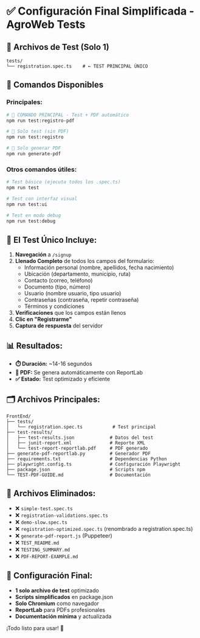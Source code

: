 # ✅ Configuración Final Simplificada - AgroWeb Tests

## 📁 **Archivos de Test (Solo 1)**

```
tests/
└── registration.spec.ts    # ← TEST PRINCIPAL ÚNICO
```

## 🚀 **Comandos Disponibles**

### **Principales:**

```bash
# 🎯 COMANDO PRINCIPAL - Test + PDF automático
npm run test:registro-pdf

# 🧪 Solo test (sin PDF)
npm run test:registro

# 📄 Solo generar PDF
npm run generate-pdf
```

### **Otros comandos útiles:**

```bash
# Test básico (ejecuta todos los .spec.ts)
npm run test

# Test con interfaz visual
npm run test:ui

# Test en modo debug
npm run test:debug
```

## 🧪 **El Test Único Incluye:**

1. **Navegación** a `/signup`
2. **Llenado Completo** de todos los campos del formulario:
   - Información personal (nombre, apellidos, fecha nacimiento)
   - Ubicación (departamento, municipio, ruta)
   - Contacto (correo, teléfono)
   - Documento (tipo, número)
   - Usuario (nombre usuario, tipo usuario)
   - Contraseñas (contraseña, repetir contraseña)
   - Términos y condiciones
3. **Verificaciones** que los campos están llenos
4. **Clic en "Registrarme"**
5. **Captura de respuesta** del servidor

## 📊 **Resultados:**

- **⏱️ Duración:** ~14-16 segundos
- **📄 PDF:** Se genera automáticamente con ReportLab
- **✅ Estado:** Test optimizado y eficiente

## 🗂️ **Archivos Principales:**

```
FrontEnd/
├── tests/
│   └── registration.spec.ts           # Test principal
├── test-results/
│   ├── test-results.json             # Datos del test
│   ├── junit-report.xml              # Reporte XML
│   └── test-report-reportlab.pdf     # PDF generado
├── generate-pdf-reportlab.py         # Generador PDF
├── requirements.txt                  # Dependencias Python
├── playwright.config.ts              # Configuración Playwright
├── package.json                      # Scripts npm
└── TEST-PDF-GUIDE.md                 # Documentación
```

## 🧹 **Archivos Eliminados:**

- ❌ `simple-test.spec.ts`
- ❌ `registration-validations.spec.ts`
- ❌ `demo-slow.spec.ts`
- ❌ `registration-optimized.spec.ts` (renombrado a registration.spec.ts)
- ❌ `generate-pdf-report.js` (Puppeteer)
- ❌ `TEST_README.md`
- ❌ `TESTING_SUMMARY.md`
- ❌ `PDF-REPORT-EXAMPLE.md`

## 🎯 **Configuración Final:**

- **1 solo archivo de test** optimizado
- **Scripts simplificados** en package.json
- **Solo Chromium** como navegador
- **ReportLab** para PDFs profesionales
- **Documentación mínima** y actualizada

¡Todo listo para usar! 🎉
